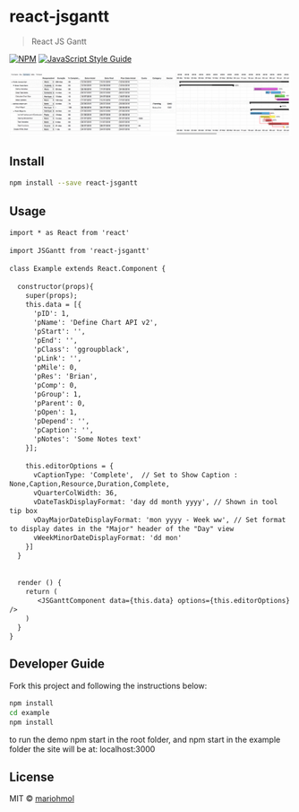 # react-jsgantt

> React JS Gantt

[![NPM](https://img.shields.io/npm/v/react-jsgantt.svg)](https://www.npmjs.com/package/react-jsgantt) [![JavaScript Style Guide](https://img.shields.io/badge/code_style-standard-brightgreen.svg)](https://standardjs.com)


![Demo Image](/example/demo.gif)

## Install

```bash
npm install --save react-jsgantt
```

## Usage

```tsx
import * as React from 'react'

import JSGantt from 'react-jsgantt'

class Example extends React.Component {

  constructor(props){
    super(props);
    this.data = [{
      'pID': 1,
      'pName': 'Define Chart API v2',
      'pStart': '',
      'pEnd': '',
      'pClass': 'ggroupblack',
      'pLink': '',
      'pMile': 0,
      'pRes': 'Brian',
      'pComp': 0,
      'pGroup': 1,
      'pParent': 0,
      'pOpen': 1,
      'pDepend': '',
      'pCaption': '',
      'pNotes': 'Some Notes text'
    }];

    this.editorOptions = {
      vCaptionType: 'Complete',  // Set to Show Caption : None,Caption,Resource,Duration,Complete,
      vQuarterColWidth: 36,
      vDateTaskDisplayFormat: 'day dd month yyyy', // Shown in tool tip box
      vDayMajorDateDisplayFormat: 'mon yyyy - Week ww', // Set format to display dates in the "Major" header of the "Day" view
      vWeekMinorDateDisplayFormat: 'dd mon'
    }]
  }
      

  render () {
    return (
       <JSGanttComponent data={this.data} options={this.editorOptions} />
    )
  }
}
```

## Developer Guide

Fork this project and following the instructions below:

```sh
npm install
cd example
npm install

```
to run the demo
npm start in the root folder, and npm start in the example folder
the site will be at: localhost:3000


## License

MIT © [mariohmol](https://github.com/mariohmol)
